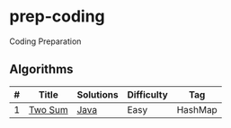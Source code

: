 # prep-coding
Coding Preparation

## Algorithms

|  #  |      Title     |   Solutions   | Difficulty  | Tag                   
|-----|----------------|---------------|-------------|-------------
|1|[Two Sum](https://leetcode.com/problems/two-sum/)|[Java](../master/leetcode/TwoSum.java)|Easy| HashMap 

